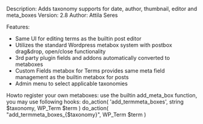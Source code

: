 Description: Adds taxonomy supports for date, author, thumbnail, editor and meta_boxes
Version: 2.8
Author: Attila Seres

Features:
- Same UI for editing terms as the builtin post editor
- Utilizes the standard Wordpress metabox system with postbox drag&drop, open/close functionality
- 3rd party plugin fields and addons automatically converted to metaboxes
- Custom Fields metabox for Terms provides same meta field management as the builtin metabox for posts
- Admin menu to select applicable taxonomies

Howto register your own metaboxes:
use the builtin add_meta_box function, you may use following hooks:
do_action( 'add_termmeta_boxes', string $taxonomy, WP_Term $term )
do_action( "add_termmeta_boxes_{$taxonomy}", WP_Term $term )
